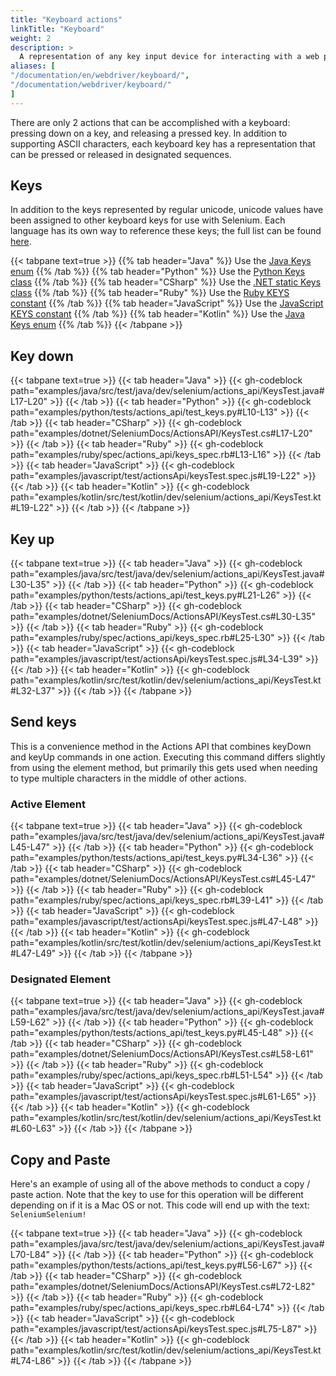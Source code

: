 ```yaml
---
title: "Keyboard actions"
linkTitle: "Keyboard"
weight: 2
description: >
  A representation of any key input device for interacting with a web page.
aliases: [
"/documentation/en/webdriver/keyboard/",
"/documentation/webdriver/keyboard/"
]
---
```


There are only 2 actions that can be accomplished with a keyboard:
pressing down on a key, and releasing a pressed key.
In addition to supporting ASCII characters, each keyboard key has
a representation that can be pressed or released in designated sequences.

## Keys

In addition to the keys represented by regular unicode, 
unicode values have been assigned to other keyboard keys for use with Selenium. 
Each language has its own way to reference these keys; the full list can be found
[here](https://www.w3.org/TR/webdriver/#keyboard-actions).

{{< tabpane text=true >}}
    {{% tab header="Java" %}}
Use the [Java Keys enum](https://github.com/SeleniumHQ/selenium/blob/selenium-4.2.0/java/src/org/openqa/selenium/Keys.java#L28)
    {{% /tab %}}
    {{% tab header="Python" %}}
Use the [Python Keys class](https://github.com/SeleniumHQ/selenium/blob/selenium-4.2.0/py/selenium/webdriver/common/keys.py#L23)
    {{% /tab %}}
    {{% tab header="CSharp" %}}
Use the [.NET static Keys class](https://github.com/SeleniumHQ/selenium/blob/selenium-4.2.0/dotnet/src/webdriver/Keys.cs#L28)
    {{% /tab %}}
    {{% tab header="Ruby" %}}
Use the [Ruby KEYS constant](https://github.com/SeleniumHQ/selenium/blob/selenium-4.2.0/rb/lib/selenium/webdriver/common/keys.rb#L28)
    {{% /tab %}}
    {{% tab header="JavaScript" %}}
Use the [JavaScript KEYS constant](https://github.com/SeleniumHQ/selenium/blob/selenium-4.2.0/javascript/node/selenium-webdriver/lib/input.js#L44)
   {{% /tab %}}
    {{% tab header="Kotlin" %}}
Use the [Java Keys enum](https://github.com/SeleniumHQ/selenium/blob/selenium-4.2.0/java/src/org/openqa/selenium/Keys.java#L28)
    {{% /tab %}}
{{< /tabpane >}}

## Key down

{{< tabpane text=true >}}
{{< tab header="Java" >}}
{{< gh-codeblock path="examples/java/src/test/java/dev/selenium/actions_api/KeysTest.java#L17-L20" >}}
{{< /tab >}}
{{< tab header="Python" >}}
{{< gh-codeblock path="examples/python/tests/actions_api/test_keys.py#L10-L13" >}}
{{< /tab >}}
{{< tab header="CSharp" >}}
{{< gh-codeblock path="examples/dotnet/SeleniumDocs/ActionsAPI/KeysTest.cs#L17-L20" >}}
{{< /tab >}}
{{< tab header="Ruby" >}}
{{< gh-codeblock path="examples/ruby/spec/actions_api/keys_spec.rb#L13-L16" >}}
{{< /tab >}}
{{< tab header="JavaScript" >}}
{{< gh-codeblock path="examples/javascript/test/actionsApi/keysTest.spec.js#L19-L22" >}}
{{< /tab >}}
{{< tab header="Kotlin" >}}
{{< gh-codeblock path="examples/kotlin/src/test/kotlin/dev/selenium/actions_api/KeysTest.kt#L19-L22" >}}
{{< /tab >}}
{{< /tabpane >}}

## Key up

{{< tabpane text=true >}}
{{< tab header="Java" >}}
{{< gh-codeblock path="examples/java/src/test/java/dev/selenium/actions_api/KeysTest.java#L30-L35" >}}
{{< /tab >}}
{{< tab header="Python" >}}
{{< gh-codeblock path="examples/python/tests/actions_api/test_keys.py#L21-L26" >}}
{{< /tab >}}
{{< tab header="CSharp" >}}
{{< gh-codeblock path="examples/dotnet/SeleniumDocs/ActionsAPI/KeysTest.cs#L30-L35" >}}
{{< /tab >}}
{{< tab header="Ruby" >}}
{{< gh-codeblock path="examples/ruby/spec/actions_api/keys_spec.rb#L25-L30" >}}
{{< /tab >}}
{{< tab header="JavaScript" >}}
{{< gh-codeblock path="examples/javascript/test/actionsApi/keysTest.spec.js#L34-L39" >}}
{{< /tab >}}
{{< tab header="Kotlin" >}}
{{< gh-codeblock path="examples/kotlin/src/test/kotlin/dev/selenium/actions_api/KeysTest.kt#L32-L37" >}}
{{< /tab >}}
{{< /tabpane >}}

## Send keys

This is a convenience method in the Actions API that combines keyDown and keyUp commands in one action.
Executing this command differs slightly from using the element method, but
primarily this gets used when needing to type multiple characters in the middle of other actions.

### Active Element

{{< tabpane text=true >}}
{{< tab header="Java" >}}
{{< gh-codeblock path="examples/java/src/test/java/dev/selenium/actions_api/KeysTest.java#L45-L47" >}}
{{< /tab >}}
{{< tab header="Python" >}}
{{< gh-codeblock path="examples/python/tests/actions_api/test_keys.py#L34-L36" >}}
{{< /tab >}}
{{< tab header="CSharp" >}}
{{< gh-codeblock path="examples/dotnet/SeleniumDocs/ActionsAPI/KeysTest.cs#L45-L47" >}}
{{< /tab >}}
{{< tab header="Ruby" >}}
{{< gh-codeblock path="examples/ruby/spec/actions_api/keys_spec.rb#L39-L41" >}}
{{< /tab >}}
{{< tab header="JavaScript" >}}
{{< gh-codeblock path="examples/javascript/test/actionsApi/keysTest.spec.js#L47-L48" >}}
{{< /tab >}}
{{< tab header="Kotlin" >}}
{{< gh-codeblock path="examples/kotlin/src/test/kotlin/dev/selenium/actions_api/KeysTest.kt#L47-L49" >}}
{{< /tab >}}
{{< /tabpane >}}

### Designated Element

{{< tabpane text=true >}}
{{< tab header="Java" >}}
{{< gh-codeblock path="examples/java/src/test/java/dev/selenium/actions_api/KeysTest.java#L59-L62" >}}
{{< /tab >}}
{{< tab header="Python" >}}
{{< gh-codeblock path="examples/python/tests/actions_api/test_keys.py#L45-L48" >}}
{{< /tab >}}
{{< tab header="CSharp" >}}
{{< gh-codeblock path="examples/dotnet/SeleniumDocs/ActionsAPI/KeysTest.cs#L58-L61" >}}
{{< /tab >}}
{{< tab header="Ruby" >}}
{{< gh-codeblock path="examples/ruby/spec/actions_api/keys_spec.rb#L51-L54" >}}
{{< /tab >}}
{{< tab header="JavaScript" >}}
{{< gh-codeblock path="examples/javascript/test/actionsApi/keysTest.spec.js#L61-L65" >}}
{{< /tab >}}
{{< tab header="Kotlin" >}}
{{< gh-codeblock path="examples/kotlin/src/test/kotlin/dev/selenium/actions_api/KeysTest.kt#L60-L63" >}}
{{< /tab >}}
{{< /tabpane >}}

## Copy and Paste

Here's an example of using all of the above methods to conduct a copy / paste action.
Note that the key to use for this operation will be different depending on if it is a Mac OS or not.
This code will end up with the text: `SeleniumSelenium!`

{{< tabpane text=true >}}
{{< tab header="Java" >}}
{{< gh-codeblock path="examples/java/src/test/java/dev/selenium/actions_api/KeysTest.java#L70-L84" >}}
{{< /tab >}}
{{< tab header="Python" >}}
{{< gh-codeblock path="examples/python/tests/actions_api/test_keys.py#L56-L67" >}}
{{< /tab >}}
{{< tab header="CSharp" >}}
{{< gh-codeblock path="examples/dotnet/SeleniumDocs/ActionsAPI/KeysTest.cs#L72-L82" >}}
{{< /tab >}}
{{< tab header="Ruby" >}}
{{< gh-codeblock path="examples/ruby/spec/actions_api/keys_spec.rb#L64-L74" >}}
{{< /tab >}}
{{< tab header="JavaScript" >}}
{{< gh-codeblock path="examples/javascript/test/actionsApi/keysTest.spec.js#L75-L87" >}}
{{< /tab >}}
{{< tab header="Kotlin" >}}
{{< gh-codeblock path="examples/kotlin/src/test/kotlin/dev/selenium/actions_api/KeysTest.kt#L74-L86" >}}
{{< /tab >}}
{{< /tabpane >}}

